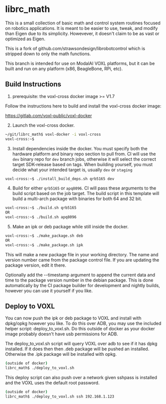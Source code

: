 # librc_math

This is a small collection of basic math and control system routines focused on robotics applications. It is meant to be easier to use, tweak, and modify than Eigen due to its simplicity. Howevever, it doesn't claim to be as vast or optimized as Eigen.

This is a fork of github.com/strawsondesign/librobotcontrol which is stripped down to only the math functions.

This branch is intended for use on ModalAI VOXL platforms, but it can be built and run on any platform (x86, BeagleBone, RPi, etc).

## Build Instructions

1) prerequisite: the voxl-cross docker image >= V1.7

Follow the instructions here to build and install the voxl-cross docker image:

https://gitlab.com/voxl-public/voxl-docker


2) Launch the voxl-cross docker.

```bash
~/git/librc_math$ voxl-docker -i voxl-cross
voxl-cross:~$
```


3) Install dependencies inside the docker. You must specify both the hardware platform and binary repo section to pull from. CI will use the `dev` binary repo for `dev` branch jobs, otherwise it will select the correct target SDK-release based on tags. When building yourself, you must decide what your intended target is, usually `dev` or `staging`

```bash
voxl-cross:~$ ./install_build_deps.sh qrb5165 dev
```


4) Build for either `qrb5165` or `apq8096`. CI will pass these arguments to the build script based on the job target. The build script in this template will build a multi-arch package with binaries for both 64 and 32 bit.

```bash
voxl-cross:~$ ./build.sh qrb5165
OR
voxl-cross:~$ ./build.sh apq8096
```


5) Make an ipk or deb package while still inside the docker.

```bash
voxl-cross:~$ ./make_package.sh deb
OR
voxl-cross:~$ ./make_package.sh ipk
```

This will make a new package file in your working directory. The name and version number came from the package control file. If you are updating the package version, edit it there.

Optionally add the --timestamp argument to append the current data and time to the package version number in the debian package. This is done automatically by the CI package builder for development and nightly builds, however you can use it yourself if you like.


## Deploy to VOXL

You can now push the ipk or deb package to VOXL and install with dpkg/opkg however you like. To do this over ADB, you may use the included helper script: deploy_to_voxl.sh. Do this outside of docker as your docker image probably doesn't have usb permissions for ADB.

The deploy_to_voxl.sh script will query VOXL over adb to see if it has dpkg installed. If it does then then .deb package will be pushed an installed. Otherwise the .ipk package will be installed with opkg.

```bash
(outside of docker)
librc_math$ ./deploy_to_voxl.sh
```

This deploy script can also push over a network given sshpass is installed and the VOXL uses the default root password.


```bash
(outside of docker)
librc_math$ ./deploy_to_voxl.sh ssh 192.168.1.123
```

